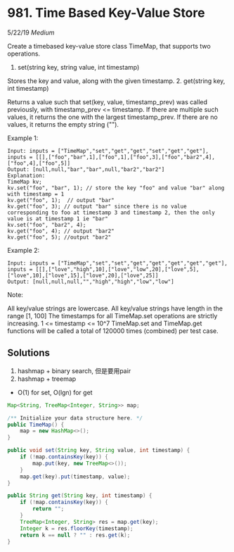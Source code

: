 # 981. Time Based Key-Value Store
5/22/19
*Medium*

Create a timebased key-value store class TimeMap, that supports two operations.

1. set(string key, string value, int timestamp)

Stores the key and value, along with the given timestamp.
2. get(string key, int timestamp)

Returns a value such that set(key, value, timestamp_prev) was called previously, with timestamp_prev <= timestamp.
If there are multiple such values, it returns the one with the largest timestamp_prev.
If there are no values, it returns the empty string ("").


Example 1:
```
Input: inputs = ["TimeMap","set","get","get","set","get","get"], inputs = [[],["foo","bar",1],["foo",1],["foo",3],["foo","bar2",4],["foo",4],["foo",5]]
Output: [null,null,"bar","bar",null,"bar2","bar2"]
Explanation:   
TimeMap kv;   
kv.set("foo", "bar", 1); // store the key "foo" and value "bar" along with timestamp = 1   
kv.get("foo", 1);  // output "bar"   
kv.get("foo", 3); // output "bar" since there is no value corresponding to foo at timestamp 3 and timestamp 2, then the only value is at timestamp 1 ie "bar"   
kv.set("foo", "bar2", 4);   
kv.get("foo", 4); // output "bar2"   
kv.get("foo", 5); //output "bar2"   
```
Example 2:
```
Input: inputs = ["TimeMap","set","set","get","get","get","get","get"], inputs = [[],["love","high",10],["love","low",20],["love",5],["love",10],["love",15],["love",20],["love",25]]
Output: [null,null,null,"","high","high","low","low"]
```

Note:

All key/value strings are lowercase.
All key/value strings have length in the range [1, 100]
The timestamps for all TimeMap.set operations are strictly increasing.
1 <= timestamp <= 10^7
TimeMap.set and TimeMap.get functions will be called a total of 120000 times (combined) per test case.

## Solutions
1. hashmap + binary search, 但是要用pair
2. hashmap + treemap
  - O(1) for set, O(lgn) for get
```Java
Map<String, TreeMap<Integer, String>> map;

/** Initialize your data structure here. */
public TimeMap() {
    map = new HashMap<>();
}

public void set(String key, String value, int timestamp) {
    if (!map.containsKey(key)) {
        map.put(key, new TreeMap<>());
    }
    map.get(key).put(timestamp, value);
}

public String get(String key, int timestamp) {
    if (!map.containsKey(key)) {
        return "";
    }
    TreeMap<Integer, String> res = map.get(key);
    Integer k = res.floorKey(timestamp);
    return k == null ? "" : res.get(k);
}
```
